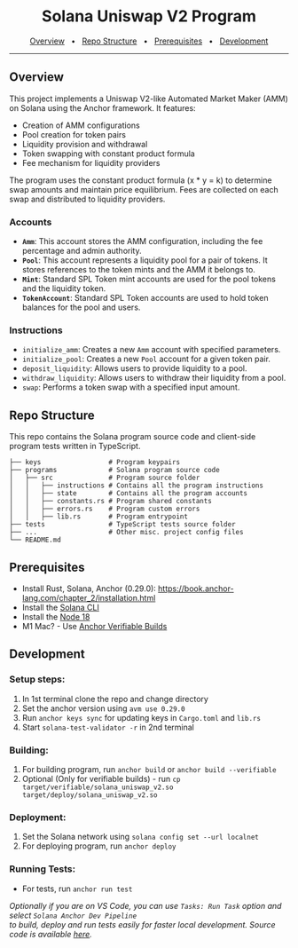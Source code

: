 <div align="center">
  <h1>Solana Uniswap V2 Program</h1>
  <a href="#overview">Overview</a>
  <span>&nbsp;&nbsp;•&nbsp;&nbsp;</span>
  <a href="#repo-structure">Repo Structure</a>
  <span>&nbsp;&nbsp;•&nbsp;&nbsp;</span>
  <a href="#prerequisites">Prerequisites</a>
  <span>&nbsp;&nbsp;•&nbsp;&nbsp;</span>
  <a href="#development">Development</a>
  <br />
  <hr />
</div>

## Overview

This project implements a Uniswap V2-like Automated Market Maker (AMM) on Solana using the Anchor framework. It features:

- Creation of AMM configurations
- Pool creation for token pairs
- Liquidity provision and withdrawal
- Token swapping with constant product formula
- Fee mechanism for liquidity providers

The program uses the constant product formula (x * y = k) to determine swap amounts and maintain price equilibrium. Fees are collected on each swap and distributed to liquidity providers.

### Accounts
- **`Amm`**: This account stores the AMM configuration, including the fee percentage and admin authority.
- **`Pool`**: This account represents a liquidity pool for a pair of tokens. It stores references to the token mints and the AMM it belongs to.
- **`Mint`**: Standard SPL Token mint accounts are used for the pool tokens and the liquidity token.
- **`TokenAccount`**: Standard SPL Token accounts are used to hold token balances for the pool and users.

### Instructions
- `initialize_amm`: Creates a new `Amm` account with specified parameters.
- `initialize_pool`: Creates a new `Pool` account for a given token pair.
- `deposit_liquidity`: Allows users to provide liquidity to a pool.
- `withdraw_liquidity`: Allows users to withdraw their liquidity from a pool.
- `swap`: Performs a token swap with a specified input amount.


## Repo Structure

This repo contains the Solana program source code and client-side program tests written in TypeScript.
```.
├── keys                 # Program keypairs
├── programs             # Solana program source code
│   ├── src              # Program source folder
│   │   ├── instructions # Contains all the program instructions
│   │   ├── state        # Contains all the program accounts
│   │   ├── constants.rs # Program shared constants
│   │   ├── errors.rs    # Program custom errors
│   │   ├── lib.rs       # Program entrypoint
├── tests                # TypeScript tests source folder
├── ...                  # Other misc. project config files
└── README.md
```

## Prerequisites

- Install Rust, Solana, Anchor (0.29.0): https://book.anchor-lang.com/chapter_2/installation.html
- Install the [Solana CLI](https://docs.solana.com/cli/install-solana-cli-tools#use-solanas-install-tool)
- Install the [Node 18](https://nodejs.org/en/download/package-manager/current)
- M1 Mac? - Use [Anchor Verifiable Builds](https://www.anchor-lang.com/docs/verifiable-builds)

## Development

### Setup steps:

1. In 1st terminal clone the repo and change directory
2. Set the anchor version using `avm use 0.29.0`
3. Run `anchor keys sync` for updating keys in `Cargo.toml` and `lib.rs`
4. Start `solana-test-validator -r` in 2nd terminal

### Building:

1. For building program, run `anchor build` or `anchor build --verifiable`
2. Optional (Only for verifiable builds) - run `cp target/verifiable/solana_uniswap_v2.so target/deploy/solana_uniswap_v2.so`

### Deployment:
1. Set the Solana network using `solana config set --url localnet`
2. For deploying program, run `anchor deploy`

### Running Tests:
- For tests, run `anchor run test`


*Optionally if you are on VS Code, you can use `Tasks: Run Task` option and select `Solana Anchor Dev Pipeline` 
<br> to build, deploy and run tests easily for faster local development. Source code is available [here](./.vscode/tasks.json).*